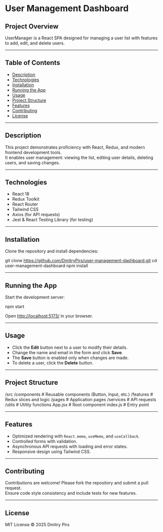 # User Management Dashboard

## Project Overview

UserManager is a React SPA designed for managing a user list with features to add, edit, and delete users.

---

## Table of Contents

- [Description](#description)
- [Technologies](#technologies)
- [Installation](#installation)
- [Running the App](#running-the-app)
- [Usage](#usage)
- [Project Structure](#project-structure)
- [Features](#features)
- [Contributing](#contributing)
- [License](#license)

---

## Description

This project demonstrates proficiency with React, Redux, and modern frontend development tools.  
It enables user management: viewing the list, editing user details, deleting users, and saving changes.

---

## Technologies

- React 18
- Redux Toolkit
- React Router
- Tailwind CSS
- Axios (for API requests)
- Jest & React Testing Library (for testing)

---

## Installation

Clone the repository and install dependencies:

git clone https://github.com/DmitryPirs/user-management-dashboard.git
cd user-management-dashboard
npm install

---

## Running the App

Start the development server:

npm start

Open [http://localhost:5173/](http://localhost:5173/) in your browser.

---

## Usage

- Click the **Edit** button next to a user to modify their details.
- Change the name and email in the form and click **Save**.
- The **Save** button is enabled only when changes are made.
- To delete a user, click the **Delete** button.

---

## Project Structure

/src
/components # Reusable components (Button, Input, etc.)
/features # Redux slices and logic
/pages # Application pages
/services # API requests
/utils # Utility functions
App.jsx # Root component
index.js # Entry point

---

## Features

- Optimized rendering with `React.memo`, `useMemo`, and `useCallback`.
- Controlled forms with validation.
- Asynchronous API requests with loading and error states.
- Responsive design using Tailwind CSS.

---

## Contributing

Contributions are welcome! Please fork the repository and submit a pull request.  
Ensure code style consistency and include tests for new features.

---

## License

MIT License © 2025 Dmitry Pirs
